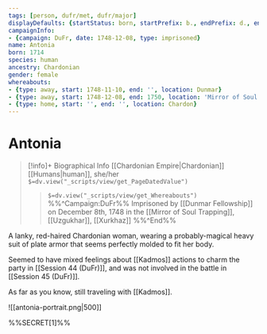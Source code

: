 ```yaml
---
tags: [person, dufr/met, dufr/major]
displayDefaults: {startStatus: born, startPrefix: b., endPrefix: d., endStatus: died}
campaignInfo:
- {campaign: DuFr, date: 1748-12-08, type: imprisoned}
name: Antonia
born: 1714
species: human
ancestry: Chardonian
gender: female
whereabouts:
- {type: away, start: 1748-11-10, end: '', location: Dunmar}
- {type: away, start: 1748-12-08, end: 1750, location: 'Mirror of Soul Trapping'} #check end is approx
- {type: home, start: '', end: '', location: Chardon}
---
```

# Antonia
>[!info]+ Biographical Info
> [[Chardonian Empire|Chardonian]] [[Humans|human]], she/her
> `$=dv.view("_scripts/view/get_PageDatedValue")`
>> `$=dv.view("_scripts/view/get_Whereabouts")`
>> %%^Campaign:DuFr%% Imprisoned by [[Dunmar Fellowship]] on December 8th, 1748 in the [[Mirror of Soul Trapping]], [[Uzgukhar]], [[Xurkhaz]] %%^End%%

A lanky, red-haired Chardonian woman, wearing a probably-magical heavy suit of plate armor that seems perfectly molded to fit her body. 

Seemed to have mixed feelings about [[Kadmos]] actions to charm the party in [[Session 44 (DuFr)]], and was not involved in the battle in [[Session 45 (DuFr)]]. 

As far as you know, still traveling with [[Kadmos]]. 

![[antonia-portrait.png|500]]

%%SECRET[1]%%
